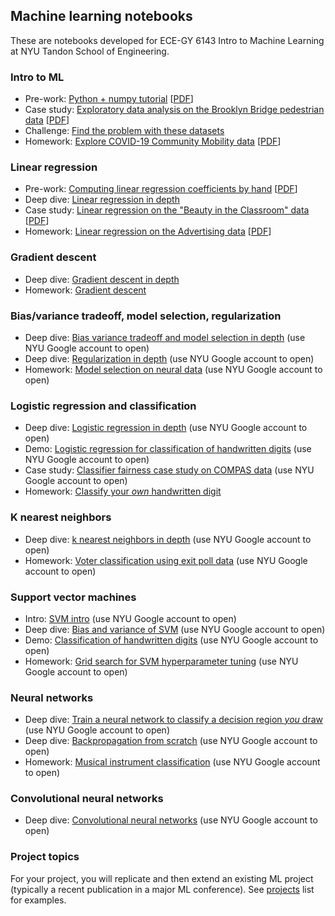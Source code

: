 ## Machine learning notebooks

These are notebooks developed for ECE-GY 6143 Intro to Machine Learning at NYU Tandon School of Engineering.

### Intro to ML

* Pre-work: [Python + numpy tutorial](https://colab.research.google.com/github/ffund/ml-notebooks/blob/master/notebooks/1-python-numpy-tutorial.ipynb) [[PDF](notebooks/1-python-numpy-tutorial.pdf)]
* Case study: [Exploratory data analysis on the Brooklyn Bridge pedestrian data](https://colab.research.google.com/github/ffund/ml-notebooks/blob/master/notebooks/1-exploratory-data-analysis.ipynb) [[PDF](notebooks/1-exploratory-data-analysis.pdf)]
* Challenge: [Find the problem with these datasets](https://colab.research.google.com/github/ffund/ml-notebooks/blob/master/notebooks/1-explore-candidate-datasets.ipynb)
* Homework: [Explore COVID-19 Community Mobility data](https://colab.research.google.com/github/ffund/ml-notebooks/blob/master/notebooks/1-explore-hw.ipynb) [[PDF](notebooks/1-explore-hw.pdf)]

### Linear regression

* Pre-work: [Computing linear regression coefficients by hand](https://colab.research.google.com/github/ffund/ml-notebooks/blob/master/notebooks/2-compute-by-hand.ipynb) [[PDF](notebooks/2-compute-by-hand.pdf)]
* Deep dive: [Linear regression in depth](https://colab.research.google.com/github/ffund/ml-notebooks/blob/master/notebooks/2-linear-regression-deep-dive.ipynb)
* Case study: [Linear regression on the "Beauty in the Classroom" data](https://colab.research.google.com/github/ffund/ml-notebooks/blob/master/notebooks/2-linear-regression-case-study.ipynb) [[PDF](notebooks/2-linear-regression-case-study.pdf)]
* Homework: [Linear regression on the Advertising data](https://colab.research.google.com/github/ffund/ml-notebooks/blob/master/notebooks/2-advertising-hw.ipynb) [[PDF](notebooks/2-advertising-hw.pdf)]

### Gradient descent

* Deep dive: [Gradient descent in depth](https://olab.research.google.com/github/ffund/ml-notebooks/blob/master/notebooks/3-gradient-descent-deep-dive.ipynb)
* Homework: [Gradient descent](https://colab.research.google.com/github/ffund/ml-notebooks/blob/master/notebooks/3-gradient-descent-hw.ipynb)

### Bias/variance tradeoff, model selection, regularization

* Deep dive: [Bias variance tradeoff and model selection in depth](https://colab.research.google.com/drive/1bgVlPfNk-Qi98JlPTJktJQNjLcNTL-8R?usp=sharing) (use NYU Google account to open)
* Deep dive: [Regularization in depth](https://colab.research.google.com/drive/1RrT-JDAouMyJWMMIpDs9rO--82cD0xdm?usp=sharing) (use NYU Google account to open)
* Homework: [Model selection on neural data](https://colab.research.google.com/drive/1RKVHfezDfY0ar6KB6QVkJNRpcJt20Tgy?usp=sharing) (use NYU Google account to open)

### Logistic regression and classification

* Deep dive: [Logistic regression in depth](https://colab.research.google.com/drive/19V8COW_A2Ny_cMtlalSlnBVrvO33huIs?usp=sharing) (use NYU Google account to open)
* Demo: [Logistic regression for classification of handwritten digits](https://colab.research.google.com/drive/13g6dimfRTjgABan1UqCOaZf1QEkzUN_J?usp=sharing) (use NYU Google account to open)
* Case study: [Classifier fairness case study on COMPAS data](https://colab.research.google.com/drive/1vWOoIlxsEdzZGsIiSgSUyZPRjZoKOABM?usp=sharing) (use NYU Google account to open)
* Homework: [Classify your *own* handwritten digit](https://colab.research.google.com/drive/1qy_j8ma_Yzyj4LlwDPaBMb7gMayhk0dH?usp=sharing)

### K nearest neighbors

* Deep dive: [k nearest neighbors in depth](https://colab.research.google.com/drive/1gYjAAX51RY4jWcVV7-sEcFNx0PIbDDE-?usp=sharing) (use NYU Google account to open)
* Homework: [Voter classification using exit poll data](https://colab.research.google.com/drive/1J6O6NGnQFhS_pj2LRx_C3LmRggVu46ah?usp=sharing) (use NYU Google account to open)

### Support vector machines

* Intro: [SVM intro](https://colab.research.google.com/drive/1-UjNt7f7c0CYPAWLpjDSU-Gb7WdU1JAV?usp=sharing) (use NYU Google account to open)
* Deep dive: [Bias and variance of SVM](https://colab.research.google.com/drive/182TR80qYmCe1dkdOwgZj29TUDSONf1vn?usp=sharing) (use NYU Google account to open)
* Demo: [Classification of handwritten digits](https://colab.research.google.com/drive/1THbSRE2OqZhBu0aphoXJCtTNWLPhQ4vy?usp=sharing) (use NYU Google account to open)
* Homework: [Grid search for SVM hyperparameter tuning](https://colab.research.google.com/drive/1lpudIgi9VqxIjckUVNhXbOssrtd7ah3Z?usp=sharing) (use NYU Google account to open)

### Neural networks

* Deep dive: [Train a neural network to classify a decision region *you* draw](https://colab.research.google.com/drive/1t2OeBGcfB5HSDFl6FPQFaQKbmeEAPPgG?usp=sharing) (use NYU Google account to open)
* Deep dive: [Backpropagation from scratch](https://colab.research.google.com/drive/1S8cCef6HSCxXA_oBB1dteF_7ONvy3p73?usp=sharing) (use NYU Google account to open)
* Homework: [Musical instrument classification](https://colab.research.google.com/drive/1K0QchRg9ubKNb_TEBOl8Hw29qRXR_4U5?usp=sharing) (use NYU Google account to open)

### Convolutional neural networks

* Deep dive: [Convolutional neural networks](https://colab.research.google.com/drive/1gHQEEIDkmgExueDe_LtM24dN2PN8Wvs0?usp=sharing) (use NYU Google account to open)

### Project topics

For your project, you will replicate and then extend an existing ML project (typically a recent publication in a major ML conference). See [projects](projects) list for examples.
